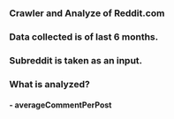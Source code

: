 <h3> Crawler and Analyze of Reddit.com <h3>

<h3>Data collected is of last 6 months. </h3>

<h3>Subreddit is taken as an input. </h3>

<h3> What is analyzed? </h3>
 
<h4>- averageCommentPerPost </h4>
